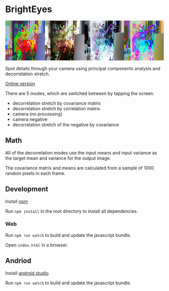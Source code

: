 # BrightEyes

![A varigated plant viewed in decorrelation stretch](imgs/4plantsacross.png "4 camera modes")

Spot details through your camera using principal components analysis and decorrelation stretch.

[Online version](https://cedev.github.io/brighteyes/)

There are 5 modes, which are switched between by tapping the screen:

 - decorrelation stretch by covariance matrix
 - decorrelation stretch by correlation matrix
 - camera (no processing)
 - camera negative
 - decorrelation stretch of the negative by covariance

## Math 

All of the decorrelation modes use the input means and input variance as the target mean and variance for the output image.

The covariance matrix and means are calculated from a sample of 1000 random pixels in each frame.

## Development

Install [npm](https://www.npmjs.com/get-npm)

Run `npm install` in the root directory to install all dependencies.

### Web

Run `npm run watch` to build and update the javascript bundle.

Open `index.html` in a browser.

## Andriod

Install [android studio](https://developer.android.com/studio/index.html).

Run `npm run watch` to build and update the javascript bundle.